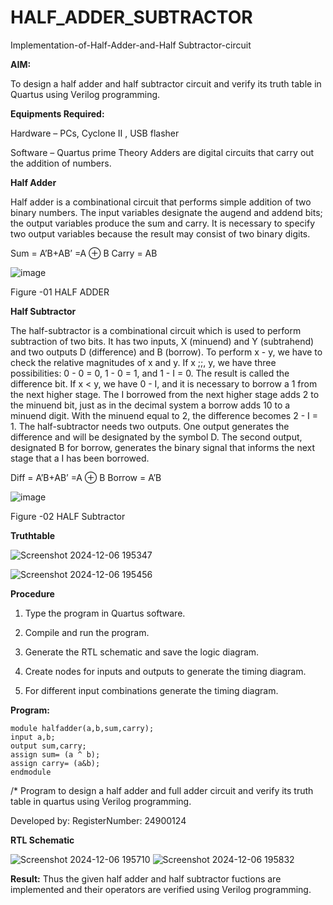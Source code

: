 # HALF_ADDER_SUBTRACTOR

Implementation-of-Half-Adder-and-Half Subtractor-circuit

**AIM:**

To design a half adder and half subtractor circuit and verify its truth table in Quartus using Verilog programming.

**Equipments Required:**

Hardware – PCs, Cyclone II , USB flasher 

Software – Quartus prime Theory Adders are digital circuits that carry out the addition of numbers.

**Half Adder**

Half adder is a combinational circuit that performs simple addition of two binary numbers. The input variables designate the augend and addend bits; the output variables produce the sum and carry. It is necessary to specify two output variables because the result may consist of two binary digits.

Sum = A’B+AB’ =A ⊕ B Carry = AB

![image](https://github.com/naavaneetha/HALF_ADDER_SUBTRACTOR/assets/154305477/bd4a0b2c-cdbc-4184-ab08-81578f121e1f)

Figure -01 HALF ADDER

**Half Subtractor**

The half-subtractor is a combinational circuit which is used to perform subtraction of two bits. It has two inputs, X (minuend) and Y (subtrahend) and two outputs D (difference) and B (borrow). To perform x - y, we have to check the relative magnitudes of x and y. If x ;;, y, we have three possibilities: 0 - 0 = 0, 1 - 0 = 1, and 1 - I = 0. The result is called the difference bit. If x < y, we have 0 - I, and it is necessary to borrow a 1 from the next higher stage. The I borrowed from the next higher stage adds 2 to the minuend bit, just as in the decimal system a borrow adds 10 to a minuend digit. With the minuend equal to 2, the difference becomes 2 - I = 1. The half-subtractor needs two outputs. One output generates the difference and will be designated by the symbol D. The second output, designated B for borrow, generates the binary signal that informs the next stage that a I has been borrowed. 

Diff = A’B+AB’ =A ⊕ B
Borrow = A’B

 ![image](https://github.com/naavaneetha/HALF_ADDER_SUBTRACTOR/assets/154305477/d76b099c-513f-4e7c-843a-e2fd028a531a)

Figure -02 HALF Subtractor

**Truthtable**

![Screenshot 2024-12-06 195347](https://github.com/user-attachments/assets/a81f6281-5707-4a7f-b65b-933ecdd30984)

![Screenshot 2024-12-06 195456](https://github.com/user-attachments/assets/ef54f60c-cb17-47b6-82c6-38d336f30909)


**Procedure**

1.	Type the program in Quartus software.

2.	Compile and run the program.

3.	Generate the RTL schematic and save the logic diagram.

4.	Create nodes for inputs and outputs to generate the timing diagram.

5.	For different input combinations generate the timing diagram.


**Program:**
```
module halfadder(a,b,sum,carry);
input a,b;
output sum,carry;
assign sum= (a ^ b);
assign carry= (a&b);
endmodule
```
/* Program to design a half adder and full adder circuit and verify its truth table in quartus using Verilog programming.

Developed by: RegisterNumber: 24900124

**RTL Schematic**

![Screenshot 2024-12-06 195710](https://github.com/user-attachments/assets/93163f05-544c-4fbc-ad03-0e7626eb2953)
![Screenshot 2024-12-06 195832](https://github.com/user-attachments/assets/bab3edbb-a0dd-44c6-b059-a956c40b7744)

**Result:**
Thus the given half adder and half subtractor fuctions are implemented and their operators
are verified using Verilog programming.
